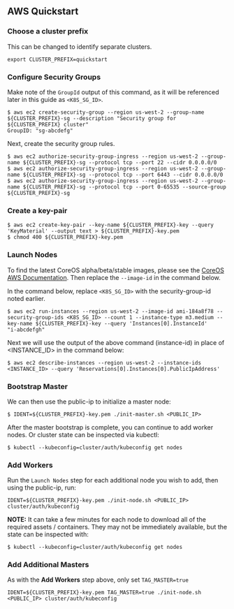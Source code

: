 ## AWS Quickstart

### Choose a cluster prefix

This can be changed to identify separate clusters.

```
export CLUSTER_PREFIX=quickstart
```

### Configure Security Groups

Make note of the `GroupId` output of this command, as it will be referenced later in this guide as `<K8S_SG_ID>`.

```
$ aws ec2 create-security-group --region us-west-2 --group-name ${CLUSTER_PREFIX}-sg --description "Security group for ${CLUSTER_PREFIX} cluster"
GroupID: "sg-abcdefg"
```

Next, create the security group rules.

```
$ aws ec2 authorize-security-group-ingress --region us-west-2 --group-name ${CLUSTER_PREFIX}-sg --protocol tcp --port 22 --cidr 0.0.0.0/0
$ aws ec2 authorize-security-group-ingress --region us-west-2 --group-name ${CLUSTER_PREFIX}-sg --protocol tcp --port 6443 --cidr 0.0.0.0/0
$ aws ec2 authorize-security-group-ingress --region us-west-2 --group-name ${CLUSTER_PREFIX}-sg --protocol tcp --port 0-65535 --source-group ${CLUSTER_PREFIX}-sg
```

### Create a key-pair

```
$ aws ec2 create-key-pair --key-name ${CLUSTER_PREFIX}-key --query 'KeyMaterial' --output text > ${CLUSTER_PREFIX}-key.pem
$ chmod 400 ${CLUSTER_PREFIX}-key.pem
```

### Launch Nodes

To find the latest CoreOS alpha/beta/stable images, please see the [CoreOS AWS Documentation](https://coreos.com/os/docs/latest/booting-on-ec2.html). Then replace the `--image-id` in the command below.

In the command below, replace `<K8S_SG_ID>` with the security-group-id noted earlier.

```
$ aws ec2 run-instances --region us-west-2 --image-id ami-184a8f78 --security-group-ids <K8S_SG_ID> --count 1 --instance-type m3.medium --key-name ${CLUSTER_PREFIX}-key --query 'Instances[0].InstanceId'
"i-abcdefgh"
```

Next we will use the output of the above command (instance-id) in place of <INSTANCE_ID> in the command below:

```
$ aws ec2 describe-instances --region us-west-2 --instance-ids <INSTANCE_ID> --query 'Reservations[0].Instances[0].PublicIpAddress'
```

### Bootstrap Master

We can then use the public-ip to initialize a master node:

```
$ IDENT=${CLUSTER_PREFIX}-key.pem ./init-master.sh <PUBLIC_IP>
```

After the master bootstrap is complete, you can continue to add worker nodes. Or cluster state can be inspected via kubectl:

```
$ kubectl --kubeconfig=cluster/auth/kubeconfig get nodes
```

### Add Workers

Run the `Launch Nodes` step for each additional node you wish to add, then using the public-ip, run:

```
IDENT=${CLUSTER_PREFIX}-key.pem ./init-node.sh <PUBLIC_IP> cluster/auth/kubeconfig
```

**NOTE:** It can take a few minutes for each node to download all of the required assets / containers.
 They may not be immediately available, but the state can be inspected with:

```
$ kubectl --kubeconfig=cluster/auth/kubeconfig get nodes
```

### Add Additional Masters

As with the **Add Workers** step above, only set `TAG_MASTER=true`

```
IDENT=${CLUSTER_PREFIX}-key.pem TAG_MASTER=true ./init-node.sh <PUBLIC_IP> cluster/auth/kubeconfig
```
